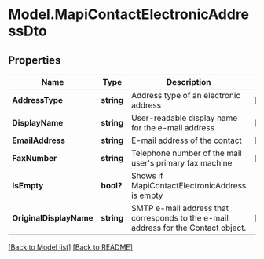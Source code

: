 # Model.MapiContactElectronicAddressDto
## Properties
Name | Type | Description | Notes
------------ | ------------- | ------------- | -------------
**AddressType** | **string** | Address type of an electronic address | [optional] 
**DisplayName** | **string** | User-readable display name for the e-mail address | [optional] 
**EmailAddress** | **string** | E-mail address of the contact | [optional] 
**FaxNumber** | **string** | Telephone number of the mail user&#39;s primary fax machine | [optional] 
**IsEmpty** | **bool?** | Shows if MapiContactElectronicAddress is empty | 
**OriginalDisplayName** | **string** | SMTP e-mail address that corresponds to the e-mail address for the Contact object. | [optional] 



[[Back to Model list]](Models.doc) [[Back to README]](README.md)


